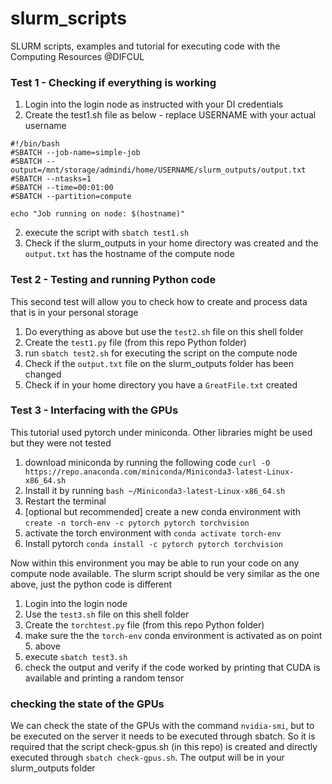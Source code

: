 # slurm_scripts

SLURM scripts, examples and tutorial for executing code with the Computing Resources @DIFCUL

### 

### Test 1 - Checking if everything is working

1. Login into the login node as instructed with your DI credentials
2. Create the test1.sh file as below - replace USERNAME with your actual username

```
#!/bin/bash
#SBATCH --job-name=simple-job
#SBATCH --output=/mnt/storage/admindi/home/USERNAME/slurm_outputs/output.txt
#SBATCH --ntasks=1
#SBATCH --time=00:01:00
#SBATCH --partition=compute

echo "Job running on node: $(hostname)"
```

2. execute the script with `sbatch test1.sh`
3. Check if the slurm_outputs in your home directory was created and the `output.txt` has the hostname of the compute node

### Test 2 - Testing and running Python code

This second test will allow you to check how to create and process data that is in your personal storage

1. Do everything as above but use the `test2.sh` file on this shell folder
2. Create the `test1.py` file (from this repo Python folder)
3. run `sbatch test2.sh` for executing the script on the compute node
4. Check if the `output.txt` file on the slurm_outputs folder has been changed
5. Check if in your home directory you have a `GreatFile.txt` created

### Test 3 - Interfacing with the GPUs

This tutorial used pytorch under miniconda. Other libraries might be used but they were not tested

1. download miniconda by running the following code
`curl -O https://repo.anaconda.com/miniconda/Miniconda3-latest-Linux-x86_64.sh`
2. Install it by running `bash ~/Miniconda3-latest-Linux-x86_64.sh`
3. Restart the terminal
4. [optional but recommended] create a new conda environment with
   `create -n torch-env -c pytorch pytorch torchvision`
5. activate the torch environment with 
    `conda activate torch-env`
6. Install pytorch
    `conda install -c pytorch pytorch torchvision`

Now within this environment you may be able to run your code on any compute node available. The slurm script should be very similar as the one above, just the python code is different

1. Login into the login node
2. Use the `test3.sh` file on this shell folder
3. Create the `torchtest.py` file (from this repo Python folder)
4. make sure the the `torch-env`  conda environment is activated as on point 5. above
5. execute `sbatch test3.sh`
6. check the output and verify if the code worked by printing that CUDA is available and printing a random tensor

### checking the state of the GPUs

We can check the state of the GPUs with the command `nvidia-smi`, but to be executed on the server it needs to be executed through sbatch. So it is required that the script check-gpus.sh (in this repo) is created and directly executed through `sbatch check-gpus.sh`. The output will be in your slurm_outputs folder
